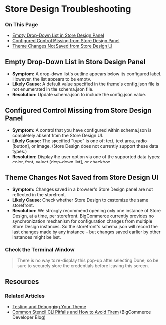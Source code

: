 <h1>Store Design Troubleshooting</h1>
<div class="otp" id="no-index">
	<h3> On This Page </h3>
	<ul>
    <li><a href="#theme-editor_empty">Empty Drop-Down List in Store Design Panel</a></li>
    <li><a href="#theme-editor_configured">Configured Control Missing from Store Design Panel</a></li>
    <li><a href="#theme-editor_theme-changes">Theme Changes Not Saved from Store Design UI</a></li>
	</ul>
</div>

<a href='#theme-editor_empty' aria-hidden='true' class='block-anchor'  id='theme-editor_empty'></a>

## Empty Drop-Down List in Store Design Panel

* **Symptom:** A drop-down list's outline appears below its configured label. However, the list appears to be empty.
* **Likely Cause:** A default value specified in the theme's <span class="fn">config.json</span> file is not enumerated in the <span class="fn">schema.json</span> file.
* **Resolution:** Update <span class="fn">schema.json</span> to include the <span class="fn">config.json<span> value.



<a href='#theme-editor_configured' aria-hidden='true' class='block-anchor'  id='theme-editor_configured'></a>

## Configured Control Missing from Store Design Panel

* **Symptom:** A control that you have configured within <span class="fn">schema.json</span> is completely absent from the Store Design UI.
* **Likely Cause:** The specified "type" is one of: text, text area, radio [button], or image.
(Store Design does not currently support these data types.)
* **Resolution:** Display the user option via one of the supported data types: color, font, select [drop-down list], or checkbox.



<a href='#theme-editor_theme-changes' aria-hidden='true' class='block-anchor'  id='theme-editor_theme-changes'></a>

## Theme Changes Not Saved from Store Design UI

* **Symptom:** Changes saved in a browser's Store Design panel are not reflected in the storefront.
* **Likely Cause:** Check whether Store Design to customize the same storefront.
* **Resolution:** We strongly recommend opening only one instance of Store Design, at a time, per storefront. BigCommerce currently provides no synchronization mechanism for configuration changes from multiple Store Design instances. So the storefront's <span class="fn">schema.json</span> will record the last changes made by any instance – but changes saved earlier by other instances might be lost.

<div class="HubBlock--callout">
<div class="CalloutBlock--">
<div class="HubBlock-content">
    
<!-- theme:  -->

### Check the Terminal Window
> There is no way to re-display this pop-up after selecting Done, so be sure to securely store the credentials before leaving this screen.

</div>
</div>
</div>



## Resources
### Related Articles
* [Testing and Debugging Your Theme](https://developer.bigcommerce.com/stencil-docs/development-quickstart/testing-and-debugging-your-theme)
* [Common Stencil CLI Pitfalls and How to Avoid Them](https://medium.com/bigcommerce-developer-blog/common-stencil-cli-pitfalls-and-how-to-avoid-them-7562dbbab793) (BigCommerce Developer Blog)

